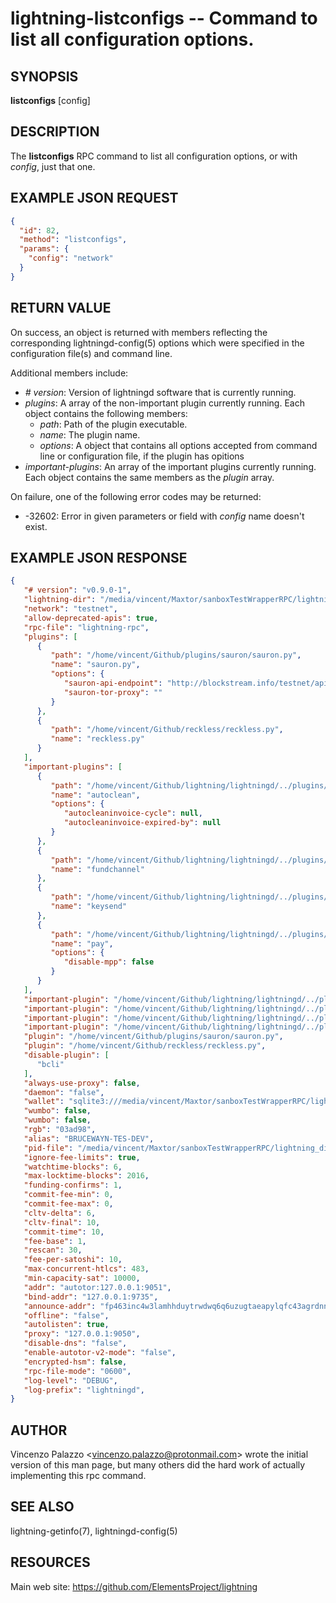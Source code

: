 lightning-listconfigs -- Command to list all configuration options.
================================================================

SYNOPSIS
--------

**listconfigs** \[config\]

DESCRIPTION
-----------

The **listconfigs** RPC command to list all configuration options, or with *config*, just that one.

EXAMPLE JSON REQUEST
--------------------

```json
{
  "id": 82,
  "method": "listconfigs",
  "params": {
    "config": "network"
  }
}
```

RETURN VALUE
------------

On success, an object is returned with members reflecting the
corresponding lightningd-config(5) options which were specified in
the configuration file(s) and command line.

Additional members include:

- *# version*: Version of lightningd software that is currently running.
- *plugins*: A array of the non-important plugin currently running. Each object contains the following members:
   - *path*: Path of the plugin executable.
   - *name*: The plugin name.
   - *options*: A object that contains all options accepted from command line or configuration file, if the plugin has opitions
- *important-plugins*: An array of the important plugins currently running. Each object contains the same members as the *plugin* array.

On failure, one of the following error codes may be returned:

- -32602: Error in given parameters or field with *config* name doesn't exist.

EXAMPLE JSON RESPONSE
---------------------

```json
{
   "# version": "v0.9.0-1",
   "lightning-dir": "/media/vincent/Maxtor/sanboxTestWrapperRPC/lightning_dir_dev",
   "network": "testnet",
   "allow-deprecated-apis": true,
   "rpc-file": "lightning-rpc",
   "plugins": [
      {
         "path": "/home/vincent/Github/plugins/sauron/sauron.py",
         "name": "sauron.py",
         "options": {
            "sauron-api-endpoint": "http://blockstream.info/testnet/api/",
            "sauron-tor-proxy": ""
         }
      },
      {
         "path": "/home/vincent/Github/reckless/reckless.py",
         "name": "reckless.py"
      }
   ],
   "important-plugins": [
      {
         "path": "/home/vincent/Github/lightning/lightningd/../plugins/autoclean",
         "name": "autoclean",
         "options": {
            "autocleaninvoice-cycle": null,
            "autocleaninvoice-expired-by": null
         }
      },
      {
         "path": "/home/vincent/Github/lightning/lightningd/../plugins/fundchannel",
         "name": "fundchannel"
      },
      {
         "path": "/home/vincent/Github/lightning/lightningd/../plugins/keysend",
         "name": "keysend"
      },
      {
         "path": "/home/vincent/Github/lightning/lightningd/../plugins/pay",
         "name": "pay",
         "options": {
            "disable-mpp": false
         }
      }
   ],
   "important-plugin": "/home/vincent/Github/lightning/lightningd/../plugins/autoclean",
   "important-plugin": "/home/vincent/Github/lightning/lightningd/../plugins/fundchannel",
   "important-plugin": "/home/vincent/Github/lightning/lightningd/../plugins/keysend",
   "important-plugin": "/home/vincent/Github/lightning/lightningd/../plugins/pay",
   "plugin": "/home/vincent/Github/plugins/sauron/sauron.py",
   "plugin": "/home/vincent/Github/reckless/reckless.py",
   "disable-plugin": [
      "bcli"
   ],
   "always-use-proxy": false,
   "daemon": "false",
   "wallet": "sqlite3:///media/vincent/Maxtor/sanboxTestWrapperRPC/lightning_dir_dev/testnet/lightningd.sqlite3",
   "wumbo": false,
   "wumbo": false,
   "rgb": "03ad98",
   "alias": "BRUCEWAYN-TES-DEV",
   "pid-file": "/media/vincent/Maxtor/sanboxTestWrapperRPC/lightning_dir_dev/lightningd-testne...",
   "ignore-fee-limits": true,
   "watchtime-blocks": 6,
   "max-locktime-blocks": 2016,
   "funding-confirms": 1,
   "commit-fee-min": 0,
   "commit-fee-max": 0,
   "cltv-delta": 6,
   "cltv-final": 10,
   "commit-time": 10,
   "fee-base": 1,
   "rescan": 30,
   "fee-per-satoshi": 10,
   "max-concurrent-htlcs": 483,
   "min-capacity-sat": 10000,
   "addr": "autotor:127.0.0.1:9051",
   "bind-addr": "127.0.0.1:9735",
   "announce-addr": "fp463inc4w3lamhhduytrwdwq6q6uzugtaeapylqfc43agrdnnqsheyd.onion:9735",
   "offline": "false",
   "autolisten": true,
   "proxy": "127.0.0.1:9050",
   "disable-dns": "false",
   "enable-autotor-v2-mode": "false",
   "encrypted-hsm": false,
   "rpc-file-mode": "0600",
   "log-level": "DEBUG",
   "log-prefix": "lightningd",
}

```

AUTHOR
------

Vincenzo Palazzo <<vincenzo.palazzo@protonmail.com>> wrote the initial version of this man page, but many others did the hard work of actually implementing this rpc command.

SEE ALSO
--------

lightning-getinfo(7), lightningd-config(5)

RESOURCES
---------

Main web site: <https://github.com/ElementsProject/lightning>

